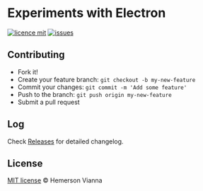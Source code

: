 # Experiments with Electron

[![licence mit](https://img.shields.io/badge/license-MIT-blue.svg?style=flat-square)](http://hemersonvianna.mit-license.org/)
[![issues](https://img.shields.io/github/issues/experiment-solutions/experiment-electronjs.svg?style=flat-square)](https://github.com/experiment-solutions/experiment-electronjs/issues)

## Contributing

- Fork it!
- Create your feature branch: `git checkout -b my-new-feature`
- Commit your changes: `git commit -m 'Add some feature'`
- Push to the branch: `git push origin my-new-feature`
- Submit a pull request

## Log

Check [Releases](https://github.com/experiment-solutions/experiment-electronjs/releases) for detailed changelog.

## License

[MIT license](http://hemersonvianna.mit-license.org/) © Hemerson Vianna
